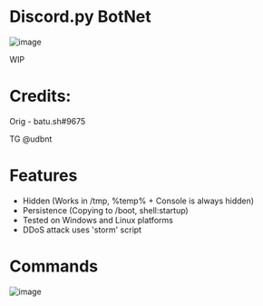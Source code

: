 # Discord.py BotNet
![image](https://user-images.githubusercontent.com/104208624/202854669-6d08daef-eae2-438b-a354-78b8accb7cb5.png)

WIP

# Credits:
Orig - batu.sh#9675

TG @udbnt

# Features
* Hidden (Works in /tmp, %temp% + Console is always hidden)
* Persistence (Copying to /boot, shell:startup)
* Tested on Windows and Linux platforms
* DDoS attack uses 'storm' script

# Commands
![image](https://user-images.githubusercontent.com/104208624/202915584-8783ef8b-edaa-47ea-9034-83ff74c26af9.png)
